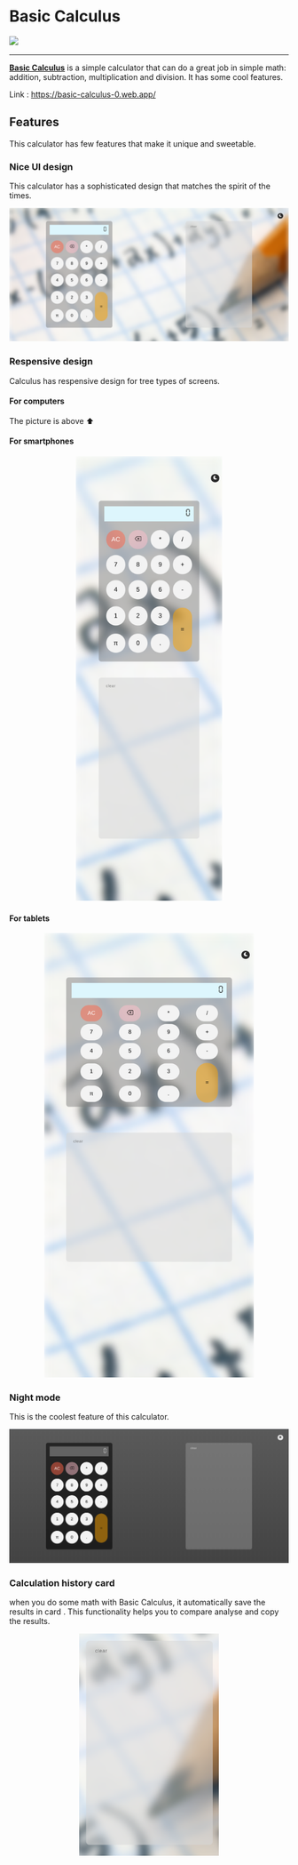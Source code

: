 # Basic Calculus

<img src="https://www.flaticon.com/svg/static/icons/svg/715/715578.svg" height="60px">

---

[**Basic Calculus**](https://basic-calculus-0.web.app/) is a simple calculator that can do a great job in simple math: addition, subtraction, multiplication and division. It has some cool features.

Link : <https://basic-calculus-0.web.app/>

## Features

This calculator has few features that make it unique and sweetable.

### Nice UI design

This calculator has a sophisticated design that matches the spirit of the times.

![light mode](readme/light-mode.png)

### Respensive design

Calculus has respensive design for tree types of screens.

#### For computers

The picture is above ⬆️

#### For smartphones

<div style="text-align: center">
<img src="readme/light-smartphone.png" height="800px">
</div>

#### For tablets

<div style="text-align: center">
<img src="readme/light-tablette.png" height="800px">
</div>

### Night mode

This is the coolest feature of this calculator.

![dark-computer](readme/dark-computer.png)

### Calculation history card

when you do some math with Basic Calculus, it automatically save the results in card . This functionality helps you to compare analyse and copy the results.

<div style="text-align: center">
<img src="readme/history-card.png" height="400px">
</div>

